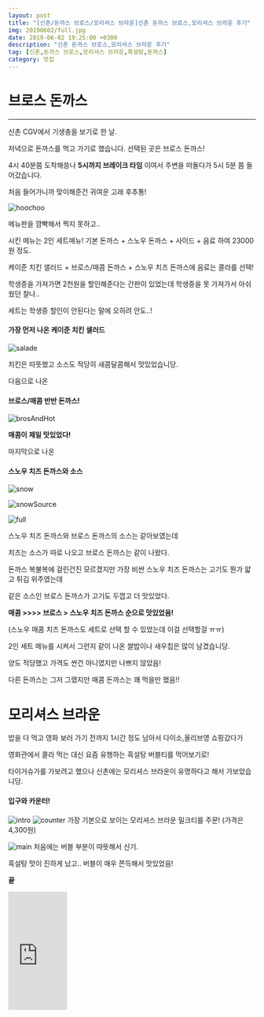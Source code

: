 ```yaml
---
layout: post
title: "[신촌/돈까스 브로스/모리셔스 브라운]신촌 돈까스 브로스,모리셔스 브라운 후기"
img: 20190602/full.jpg
date: 2019-06-02 19:25:00 +0300
description: "신촌 돈까스 브로스,모리셔스 브라운 후기"
tag: [신촌,돈까스 브로스,모리셔스 브라운,흑설탕,돈까스]
category: 맛집
---
```


<script src="//ads-partners.coupang.com/g.js"></script>
<script>
	new PartnersCoupang.G({ id:703 });
</script>

# 브로스 돈까스
---

신촌 CGV에서 기생충을 보기로 한 날.

저녁으로 돈까스를 먹고 가기로 했습니다. 선택된 곳은 브로스 돈까스!

4시 40분쯤 도착해씅나 **5시까지 브레이크 타임** 이여서 주변을 떠돌다가 5시 5분 쯤 들어갔습니다.

처음 들어가니까 맞이해준건 귀여운 고래 후추통!

![hoochoo]({{site.url}}/assets/img/20190602/hoochoo.jpg)


메뉴판을 깜빡해서 찍지 못하고..

시킨 메뉴는 2인 세트메뉴! 기본 돈까스 + 스노우 돈까스 + 사이드 + 음료 하여 23000원 정도.

케이준 치킨 샐러드 + 브로스/매콤 돈까스 + 스노우 치즈 돈까스에 음료는 콜라를 선택!

학생증을 가져가면 2천원을 할인해준다는 간판이 있었는데 학생증을 못 가져가서 아쉬웠던 찰나..

세트는 학생증 할인이 안된다는 말에 오히려 안도..!

#### 가장 먼저 나온 케이준 치킨 샐러드

![salade]({{site.url}}/assets/img/20190602/salade.jpg)

치킨은 따뜻했고 소스도 적당히 새콤달콤해서 맛있었습니당.

다음으로 나온

#### 브로스/매콤 반반 돈까스!

![brosAndHot]({{site.url}}/assets/img/20190602/brosAndHot.jpg)

**매콤이 제일 맛있었다!**

마지막으로 나온

#### 스노우 치즈 돈까스와 소스

![snow]({{site.url}}/assets/img/20190602/snow.jpg)

![snowSource]({{site.url}}/assets/img/20190602/snowSource.jpg)

![full]({{site.url}}/assets/img/20190602/full.jpg)

스노우 치즈 돈까스와 브로스 돈까스의 소스는 같아보였는데

치즈는 소스가 따로 나오고 브로스 돈까스는 같이 나왔다.

돈까스 복불복에 걸린건진 모르겠지만 가장 비싼 스노우 치즈 돈까스는 고기도 뭔가 얇고 튀김 위주였는데

같은 소스인 브로스 돈까스가 고기도 두껍고 더 맛있었다.

**매콤 >>>> 브로스 > 스노우 치즈 돈까스 순으로 맛있었음!**

(스노우 매콤 치즈 돈까스도 세트로 선택 할 수 있었는데 이걸 선택할걸 ㅠㅠ)

2인 세트 메뉴를 시켜서 그런지 같이 나온 쌀밥이나 새우칩은 많이 남겼습니당.

양도 적당했고 가격도 싼건 아니였지만 나쁘지 않았음!

다른 돈까스는 그저 그랬지만 매콤 돈까스는 꽤 먹을만 했음!!

# 모리셔스 브라운

 밥을 다 먹고 영화 보러 가기 전까지 1시간 정도 남아서 다이소,올리브영 쇼핑갔다가

 영화관에서 콜라 먹는 대신 요즘 유행하는 흑설탕 버블티를 먹어보기로!

 타이거슈가를 가보려고 했으나 신촌에는 모리셔스 브라운이 유명하다고 해서 가보았습니당.


#### 입구와 카운터!
 ![intro]({{site.url}}/assets/img/20190602/intro.jpg)
 ![counter]({{site.url}}/assets/img/20190602/counter.jpg)
 가장 기본으로 보이는 모리셔스 브라운 밀크티를 주문!
 (가격은 4,300원)

 ![main]({{site.url}}/assets/img/20190602/main.jpg)
 처음에는 버블 부분이 따뜻해서 신기.

 흑설탕 맛이 진하게 났고.. 버블이 매우 쫀득해서 맛있었음!

 **끝**








 <iframe src="https://coupa.ng/bgAgV4" width="120" height="240" frameborder="0" scrolling="no"></iframe>
 <script src="//ads-partners.coupang.com/g.js"></script>
<script>
	new PartnersCoupang.G({ id:704 });
</script>
